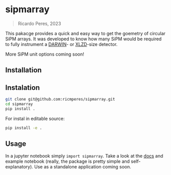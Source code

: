 # sipmarray

> Ricardo Peres, 2023

This pakacge provides a quick and easy way to get the goemetry of circular SiPM arrays. It was developed to know how many SiPM would be required to fully instrument a [DARWIN](https://darwin.physik.uzh.ch/)- or [XLZD](https://xlzd.org/)-size detector.

More SiPM unit options coming soon!

## Installation

## Instalation
```bash
git clone git@github.com:ricmperes/sipmarray.git
cd sipmarray 
pip install .
```
For instal in editable source:
```bash
pip install -e .
```

## Usage

In a jupyter notebook simply `import sipmarray`. Take a look at the [docs](https://ricmperes.github.io/sipmarray/) and example notebook (really, the package is pretty simple and self-explanatory).
Use as a standalone application coming soon.
